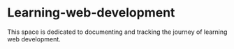 # Learning-web-development
 This space is dedicated to documenting and tracking the journey of learning web development.
